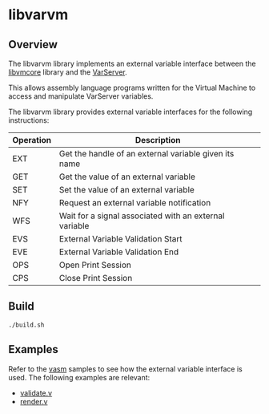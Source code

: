 # libvarvm

## Overview

The libvarvm library implements an external variable interface between
the [libvmcore](https://github.com/tjmonk/tcc/blob/main/libvmcore/README.md)
library and the
[VarServer](https://github.com/tjmonk/varserver/blob/main/README.md).

This allows assembly language programs written for the Virtual Machine
to access and manipulate VarServer variables.

The libvarvm library provides external variable interfaces for the
following instructions:

| Operation | Description |
|---|---|
| EXT | Get the handle of an external variable given its name |
| GET | Get the value of an external variable |
| SET | Set the value of an external variable |
| NFY | Request an external variable notification |
| WFS | Wait for a signal associated with an external variable |
| EVS | External Variable Validation Start |
| EVE | External Variable Validation End |
| OPS | Open Print Session |
| CPS | Close Print Session |

## Build

```
./build.sh
```

## Examples

Refer to the [vasm](https://github.com/tjmonk/tcc/tree/main/vasm/test) samples
to see how the external variable interface is used. The following examples
are relevant:

- [validate.v](https://github.com/tjmonk/tcc/blob/main/vasm/test/validate.v)
- [render.v](https://github.com/tjmonk/tcc/blob/main/vasm/test/render.v)

